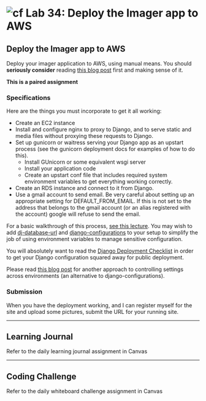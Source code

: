 # ![cf](http://i.imgur.com/7v5ASc8.png) Lab 34: Deploy the Imager app to AWS

## Deploy the Imager app to AWS

Deploy your imager application to AWS, using manual means. You should **seriously consider** reading [this blog post](https://www.digitalocean.com/community/tutorials/how-to-set-up-django-with-postgres-nginx-and-gunicorn-on-ubuntu-14-04) first and making sense of it.

**This is a paired assignment**

### Specifications

Here are the things you must incorporate to get it all working:
  * Create an EC2 instance
  * Install and configure nginx to proxy to Django, and to serve static and media files without proxying these requests to Django.
  * Set up gunicorn or waitress serving your Django app as an upstart process (see the gunicorn deployment docs for examples of how to do this).
    * Install GUnicorn or some equivalent wsgi server
    * Install your application code
    * Create an upstart conf file that includes required system environment variables to get everything working correctly.
  * Create an RDS instance and connect to it from Django.
  * Use a gmail account to send email. Be very careful about setting up an appropriate setting for DEFAULT_FROM_EMAIL. If this is not set to the address that belongs to the gmail account (or an alias registered with the account) google will refuse to send the email.

For a basic walkthrough of this process, [see this lecture](http://uwpce-pythoncert.github.io/training.python_web/html/presentations/session10.html). You may wish to add [dj-database-url](https://github.com/kennethreitz/dj-database-url) and [django-configurations](http://django-configurations.readthedocs.org/en/latest/) to your setup to simplify the job of using environment variables to manage sensitive configuration.

You will absolutely want to read the [Django Deployment Checklist](https://docs.djangoproject.com/en/1.10/howto/deployment/checklist/) in order to get your Django configuration squared away for public deployment.

Please read [this blog post](http://bruno.im/2013/may/18/django-stop-writing-settings-files/) for another approach to controlling settings across environments (an alternative to django-configurations).

### Submission

When you have the deployment working, and I can register myself for the site and upload some pictures, submit the URL for your running site.

---

## Learning Journal
Refer to the daily learning journal assignment in Canvas

---

## Coding Challenge
Refer to the daily whiteboard challenge assignment in Canvas
